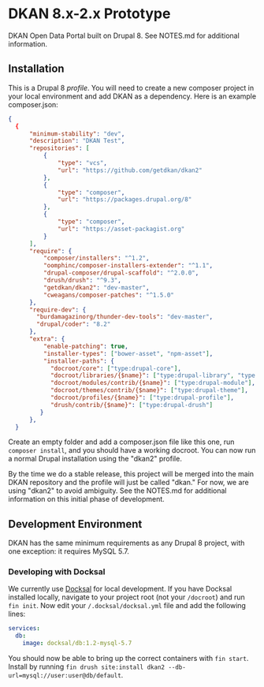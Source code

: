 # DKAN 8.x-2.x Prototype

DKAN Open Data Portal built on Drupal 8. See NOTES.md for additional information.

## Installation

This is a Drupal 8 _profile_. You will need to create a new composer project in your local environment and add DKAN as a dependency. Here is an example composer.json:

```json
{
  {
      "minimum-stability": "dev",
      "description": "DKAN Test",
      "repositories": [
          {
              "type": "vcs",
              "url": "https://github.com/getdkan/dkan2"
          },
          {
              "type": "composer",
              "url": "https://packages.drupal.org/8"
          },
          {
              "type": "composer",
              "url": "https://asset-packagist.org"
          }
      ],
      "require": {
          "composer/installers": "^1.2",
          "oomphinc/composer-installers-extender": "^1.1",
          "drupal-composer/drupal-scaffold": "^2.0.0",
          "drush/drush": "^9.3",
          "getdkan/dkan2": "dev-master",
          "cweagans/composer-patches": "^1.5.0"
      },
      "require-dev": {
        "burdamagazinorg/thunder-dev-tools": "dev-master",
        "drupal/coder": "8.2"
      },
      "extra": {
          "enable-patching": true,
          "installer-types": ["bower-asset", "npm-asset"],
          "installer-paths": {
            "docroot/core": ["type:drupal-core"],
            "docroot/libraries/{$name}": ["type:drupal-library", "type:bower-asset", "type:npm-asset"],
            "docroot/modules/contrib/{$name}": ["type:drupal-module"],
            "docroot/themes/contrib/{$name}": ["type:drupal-theme"],
            "docroot/profiles/{$name}": ["type:drupal-profile"],
            "drush/contrib/{$name}": ["type:drupal-drush"]
         }
      },
  }
```
Create an empty folder and add a composer.json file like this one, run `composer install`, and you should have a working docroot. You can now run a normal Drupal installation using the "dkan2" profile.


By the time we do a stable release, this project will be merged into the main DKAN repository and the profile will just be called "dkan." For now, we are using "dkan2" to avoid ambiguity. See the NOTES.md for additional information on this initial phase of development.

## Development Environment

DKAN has the same minimum requirements as any Drupal 8 project, with one exception: it requires MySQL 5.7.

### Developing with Docksal

We currently use [Docksal](https://docksal.io/) for local development. If you have Docksal installed locally, navigate to your project root (not your `/docroot`) and run `fin init`. Now edit your `/.docksal/docksal.yml` file and add the following lines:

```yaml
services:
  db:
    image: docksal/db:1.2-mysql-5.7
```

You should now be able to bring up the correct containers with `fin start`. Install by running `fin drush site:install dkan2 --db-url=mysql://user:user@db/default`.
